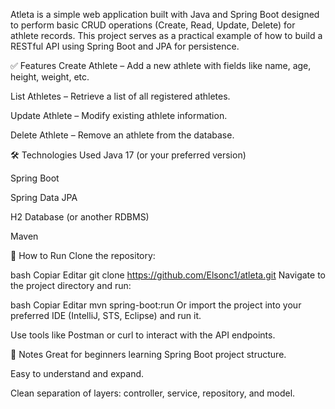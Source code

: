 Atleta is a simple web application built with Java and Spring Boot designed to perform basic CRUD operations (Create, Read, Update, Delete) for athlete records. This project serves as a practical example of how to build a RESTful API using Spring Boot and JPA for persistence.

✅ Features
Create Athlete – Add a new athlete with fields like name, age, height, weight, etc.

List Athletes – Retrieve a list of all registered athletes.

Update Athlete – Modify existing athlete information.

Delete Athlete – Remove an athlete from the database.

🛠️ Technologies Used
Java 17 (or your preferred version)

Spring Boot

Spring Data JPA

H2 Database (or another RDBMS)

Maven

🚀 How to Run
Clone the repository:

bash
Copiar
Editar
git clone https://github.com/Elsonc1/atleta.git
Navigate to the project directory and run:

bash
Copiar
Editar
mvn spring-boot:run
Or import the project into your preferred IDE (IntelliJ, STS, Eclipse) and run it.

Use tools like Postman or curl to interact with the API endpoints.

📝 Notes
Great for beginners learning Spring Boot project structure.

Easy to understand and expand.

Clean separation of layers: controller, service, repository, and model.
